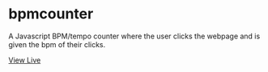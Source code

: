 # bpmcounter

A Javascript BPM/tempo counter where the user clicks the webpage and is given the bpm of their clicks.

[View Live](https://chrislrogers.github.io/bpmcounter/)
